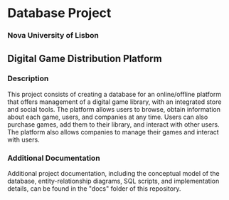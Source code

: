 # Database Project
### Nova University of Lisbon

## Digital Game Distribution Platform

### Description
This project consists of creating a database for an online/offline platform that offers management of a digital game library, with an integrated store and social tools. The platform allows users to browse, obtain information about each game, users, and companies at any time. Users can also purchase games, add them to their library, and interact with other users. The platform also allows companies to manage their games and interact with users.

### Additional Documentation
Additional project documentation, including the conceptual model of the database, entity-relationship diagrams, SQL scripts, and implementation details, can be found in the "docs" folder of this repository.



